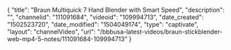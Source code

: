 {
    "title": "Braun Multiquick 7 Hand Blender with Smart Speed",
    "description": "",
    "channelid": "111091684",
    "videoid": "109994713",
    "date_created": "1502523720",
    "date_modified": "1504049174",
    "type": "captivate",
    "layout": "channelVideo",
    "url": "\/bbbusa-latest-videos\/braun-stickblender-web-mp4-5-notes\/111091684-109994713"
}